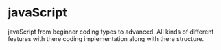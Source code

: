 # javaScript
javaScript from beginner coding types to advanced. All kinds of different features with there coding implementation along with there structure.
